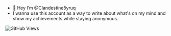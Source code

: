 - 👋 Hey I’m @Clandestine5yruq
- I wanna use this account as a way to write about what's on my mind and show my achievements while staying anonymous.

![GitHub Views](https://komarev.com/ghpvc/?username=Clandestine5yruq)
